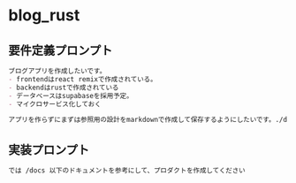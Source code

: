 # blog_rust
## 要件定義プロンプト
```md
ブログアプリを作成したいです。
- frontendはreact remixで作成されている。
- backendはrustで作成されている
- データベースはsupabaseを採用予定。
- マイクロサービス化しておく

アプリを作らずにまずは参照用の設計をmarkdownで作成して保存するようにしたいです。./docs/ のdirectory作成して設計図を書いてください。
```

## 実装プロンプト
```md
では /docs 以下のドキュメントを参考にして、プロダクトを作成してください
```
